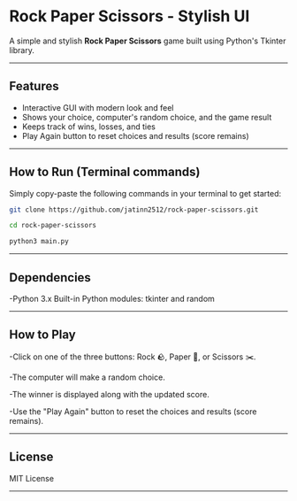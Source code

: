 # Rock Paper Scissors - Stylish UI

A simple and stylish **Rock Paper Scissors** game built using Python's Tkinter library.

---

## Features

- Interactive GUI with modern look and feel
- Shows your choice, computer's random choice, and the game result
- Keeps track of wins, losses, and ties
- Play Again button to reset choices and results (score remains)

---

## How to Run (Terminal commands)

Simply copy-paste the following commands in your terminal to get started:

```bash
git clone https://github.com/jatinn2512/rock-paper-scissors.git
```

```bash
cd rock-paper-scissors

```

```bash
python3 main.py
```


---
## Dependencies
-Python 3.x
Built-in Python modules: tkinter and random

---
## How to Play
-Click on one of the three buttons: Rock 🪨, Paper 📄, or Scissors ✂️.

-The computer will make a random choice.

-The winner is displayed along with the updated score.

-Use the "Play Again" button to reset the choices and results (score remains).



---
## License
MIT License

---

